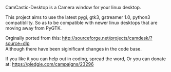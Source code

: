 CamCastic-Desktop is a Camera window for your linux desktop.

This project aims to use the latest pygi, gtk3, gstreamer 1.0, python3 compatiblilty. So as to be compatible with newer linux desktops that are moving away from PyGTK.

Orginally ported from this:  http://sourceforge.net/projects/camdesk/?source=dlp  
Although there have been siginificant changes in the code base.

If you like it you can help out in coding, spread the word, Or you can donate at: https://pledgie.com/campaigns/23296

